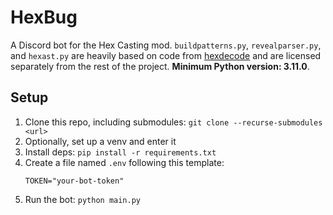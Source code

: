 # HexBug
A Discord bot for the Hex Casting mod. `buildpatterns.py`, `revealparser.py`, and `hexast.py` are heavily based on code from [hexdecode](https://github.com/gchpaco/hexdecode) and are licensed separately from the rest of the project. **Minimum Python version: 3.11.0**.

## Setup
1. Clone this repo, including submodules: `git clone --recurse-submodules <url>`
2. Optionally, set up a venv and enter it
3. Install deps: `pip install -r requirements.txt`
4. Create a file named `.env` following this template:
    ```env
    TOKEN="your-bot-token"
    ```
5. Run the bot: `python main.py`
